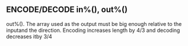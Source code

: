 ## ENCODE/DECODE in%(), out%()

out%(). The array used as the output must be big enough relative to the inputand the direction. Encoding increases length by 4/3 and decoding decreases itby 3/4